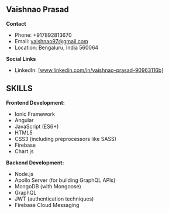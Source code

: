 
## Vaishnao Prasad

**Contact**

* Phone: +917892813670
* Email: vaishnao97@gmail.com
* Location: Bengaluru, India 560064

**Social Links**
* LinkedIn: [www.linkedin.com/in/vaishnao-prasad-90963116b]

## SKILLS

**Frontend Development:**

* Ionic Framework
* Angular
* JavaScript (ES6+)
* HTML5
* CSS3 (including preprocessors like SASS)
* Firebase
* Chart.js

**Backend Development:**

* Node.js
* Apollo Server (for building GraphQL APIs)
* MongoDB (with Mongoose)
* GraphQL
* JWT (authentication techniques)
* Firebase Cloud Messaging
